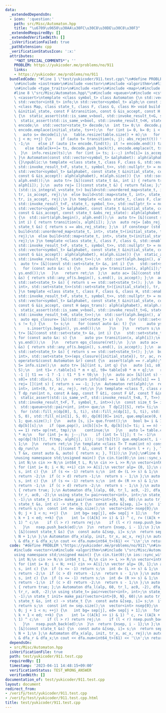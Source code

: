 ```yaml
---
data:
  _extendedDependsOn:
  - icon: ':question:'
    path: src/Misc/Automaton.hpp
    title: "\u6709\u9650\u30AA\u30FC\u30C8\u30DE\u30C8\u30F3"
  _extendedRequiredBy: []
  _extendedVerifiedWith: []
  _isVerificationFailed: true
  _pathExtension: cpp
  _verificationStatusIcon: ':x:'
  attributes:
    '*NOT_SPECIAL_COMMENTS*': ''
    PROBLEM: https://yukicoder.me/problems/no/911
    links:
    - https://yukicoder.me/problems/no/911
  bundledCode: "#line 1 \"test/yukicoder/911.test.cpp\"\n#define PROBLEM \"https://yukicoder.me/problems/no/911\"\
    \n#include <iostream>\n#include <vector>\n#include <algorithm>\n#line 2 \"src/Misc/Automaton.hpp\"\
    \n#include <type_traits>\n#include <set>\n#include <map>\n#include <unordered_map>\n\
    #line 8 \"src/Misc/Automaton.hpp\"\n#include <queue>\n#include <cstdlib>\n#include\
    \ <cassert>\ntemplate <class symbol_t> class Automaton {\n std::vector<int> table;\n\
    \ std::vector<int8_t> info;\n std::vector<symbol_t> alph;\n const int m;\n template\
    \ <class Map, class state_t, class F, class G, class H> void build(const state_t\
    \ &initial_state, const F &transition, const G &is_accept, const H &abs_reject)\
    \ {\n  static_assert(std::is_same_v<bool, std::invoke_result_t<G, state_t>>);\n\
    \  static_assert(std::is_same_v<bool, std::invoke_result_t<H, state_t>>);\n  Map\
    \ encode;\n  std::vector<state_t> decode;\n  int ts= 0;\n  decode.push_back(initial_state),\
    \ encode.emplace(initial_state, ts++);\n  for (int i= 0, k= 0; i < ts; ++i) {\n\
    \   auto s= decode[i];\n   table.resize(table.size() + m);\n   for (int j= 0;\
    \ j < m; ++j) {\n    if (auto t= transition(s, j); abs_reject(t)) table[k++]=\
    \ -1;\n    else if (auto it= encode.find(t); it != encode.end()) table[k++]= it->second;\n\
    \    else table[k++]= ts, decode.push_back(t), encode.emplace(t, ts++);\n   }\n\
    \  }\n  info.resize(ts);\n  for (int i= ts; i--;) info[i]= is_accept(decode[i]);\n\
    \ }\n Automaton(const std::vector<symbol_t> &alphabet): alph(alphabet), m(alph.size())\
    \ {}\npublic:\n template <class state_t, class F, class G, std::enable_if_t<std::is_same_v<state_t,\
    \ std::invoke_result_t<F, state_t, symbol_t>>, std::nullptr_t> = nullptr> Automaton(const\
    \ std::vector<symbol_t> &alphabet, const state_t &initial_state, const F &transition,\
    \ const G &is_accept): alph(alphabet), m(alph.size()) {\n  std::sort(alph.begin(),\
    \ alph.end());\n  auto tr= [&](const state_t &s, int i) { return transition(s,\
    \ alph[i]); };\n  auto rej= [](const state_t &) { return false; };\n  if constexpr\
    \ (std::is_integral_v<state_t>) build<std::unordered_map<state_t, int>, state_t>(initial_state,\
    \ tr, is_accept, rej);\n  else build<std::map<state_t, int>, state_t>(initial_state,\
    \ tr, is_accept, rej);\n }\n template <class state_t, class F, class G, std::enable_if_t<std::is_same_v<state_t,\
    \ std::invoke_result_t<F, state_t, symbol_t>>, std::nullptr_t> = nullptr> Automaton(const\
    \ std::vector<symbol_t> &alphabet, const state_t &initial_state, const F &transition,\
    \ const G &is_accept, const state_t &abs_rej_state): alph(alphabet), m(alph.size())\
    \ {\n  std::sort(alph.begin(), alph.end());\n  auto tr= [&](const state_t &s,\
    \ int i) { return transition(s, alph[i]); };\n  auto rej= [abs_rej_state](const\
    \ state_t &s) { return s == abs_rej_state; };\n  if constexpr (std::is_integral_v<state_t>)\
    \ build<std::unordered_map<state_t, int>, state_t>(initial_state, tr, is_accept,\
    \ rej);\n  else build<std::map<state_t, int>, state_t>(initial_state, tr, is_accept,\
    \ rej);\n }\n template <class state_t, class F, class G, std::enable_if_t<std::is_same_v<std::set<state_t>,\
    \ std::invoke_result_t<F, state_t, symbol_t>>, std::nullptr_t> = nullptr> Automaton(const\
    \ std::vector<symbol_t> &alphabet, const state_t &initial_state, const F &transition,\
    \ const G &is_accept): alph(alphabet), m(alph.size()) {\n  static_assert(std::is_same_v<bool,\
    \ std::invoke_result_t<G, state_t>>);\n  std::sort(alph.begin(), alph.end());\n\
    \  auto tr= [&](const std::set<state_t> &s, int i) {\n   std::set<state_t> ret;\n\
    \   for (const auto &x: s) {\n    auto ys= transition(x, alph[i]);\n    ret.insert(ys.begin(),\
    \ ys.end());\n   }\n   return ret;\n  };\n  auto ac= [&](const std::set<state_t>\
    \ &s) { return std::any_of(s.begin(), s.end(), is_accept); };\n  auto rej= [](const\
    \ std::set<state_t> &s) { return s == std::set<state_t>(); };\n  build<std::map<std::set<state_t>,\
    \ int>, std::set<state_t>>(std::set<state_t>({initial_state}), tr, ac, rej);\n\
    \ }\n template <class state_t, class F, class G, class H, std::enable_if_t<std::is_same_v<std::set<state_t>,\
    \ std::invoke_result_t<F, state_t, symbol_t>>, std::nullptr_t> = nullptr> Automaton(const\
    \ std::vector<symbol_t> &alphabet, const state_t &initial_state, const F &transition,\
    \ const G &is_accept, const H &eps_trans): alph(alphabet), m(alph.size()) {\n\
    \  static_assert(std::is_same_v<bool, std::invoke_result_t<G, state_t>>);\n  static_assert(std::is_same_v<std::set<state_t>,\
    \ std::invoke_result_t<H, state_t>>);\n  std::sort(alph.begin(), alph.end());\n\
    \  auto eps_closure= [&](std::set<state_t> s) {\n   for (std::set<state_t> t;\
    \ s != t;) {\n    t= s;\n    for (const auto &x: t) {\n     auto ys= eps_trans(x);\n\
    \     s.insert(ys.begin(), ys.end());\n    }\n   }\n   return s;\n  };\n  auto\
    \ tr= [&](const std::set<state_t> &s, int i) {\n   std::set<state_t> ret;\n  \
    \ for (const auto &x: s) {\n    auto ys= transition(x, alph[i]);\n    ret.insert(ys.begin(),\
    \ ys.end());\n   }\n   return eps_closure(ret);\n  };\n  auto ac= [&](const std::set<state_t>\
    \ &s) { return std::any_of(s.begin(), s.end(), is_accept); };\n  auto rej= [](const\
    \ std::set<state_t> &s) { return s == std::set<state_t>(); };\n  build<std::map<std::set<state_t>,\
    \ int>, std::set<state_t>>(eps_closure({initial_state}), tr, ac, rej);\n }\n Automaton\
    \ operator&(const Automaton &r) const {\n  assert(alph == r.alph);\n  const int\
    \ S= info.size();\n  auto tr= [&](int s, int q) {\n   auto [s1, s0]= std::div(s,\
    \ S);\n   int t1= r.table[s1 * m + q], t0= table[s0 * m + q];\n   return t0 ==\
    \ -1 || t1 == -1 ? -1 : t1 * S + t0;\n  };\n  auto ac= [&](int s) {\n   auto [s1,\
    \ s0]= std::div(s, S);\n   return info[s0] == 1 && r.info[s1] == 1;\n  };\n  auto\
    \ rej= [](int s) { return s == -1; };\n  Automaton ret(alph);\n  return ret.build<std::unordered_map<int,\
    \ int>, int>(0, tr, ac, rej), ret;\n }\n template <class T, class A, class F>\
    \ T dp_run(int n, const A &op, const T &ti, const F &f, const T &init) const {\n\
    \  static_assert(std::is_same_v<T, std::invoke_result_t<A, T, T>>);\n  static_assert(std::is_same_v<T,\
    \ std::invoke_result_t<F, T, symbol_t, int>>);\n  const size_t S= info.size();\n\
    \  std::queue<std::pair<int, int>> que;\n  T dp[2][S], ret= ti;\n  bool in[2][S];\n\
    \  for (std::fill_n(dp[0], S, ti), std::fill_n(dp[1], S, ti), std::fill_n(in[0],\
    \ S, 0), std::fill_n(in[1], S, 0), dp[0][0]= init, que.emplace(0, 0), in[0][0]=\
    \ 1; que.size();) {\n   auto [s, i]= que.front();\n   bool b= i & 1;\n   T tmp=\
    \ dp[b][s];\n   if (que.pop(), in[b][s]= 0, dp[b][s]= ti; i == n) {\n    if (info[s]\
    \ == 1) ret= op(ret, tmp);\n    continue;\n   }\n   auto l= table.cbegin() + s\
    \ * m;\n   for (int j= m; j--;)\n    if (int t= l[j]; t != -1)\n     if (dp[!b][t]=\
    \ op(dp[!b][t], f(tmp, alph[j], i)); !in[!b][t]) que.emplace(t, i + 1), in[!b][t]=\
    \ 1;\n  }\n  return ret;\n }\n template <class T> T num(int n) const {\n  return\
    \ dp_run(\n      n, [](const T &l, const T &r) { return l + r; }, T(), [](const\
    \ T &x, const auto &, auto) { return x; }, T(1));\n }\n};\n#line 6 \"test/yukicoder/911.test.cpp\"\
    \nusing namespace std;\nsigned main() {\n cin.tie(0);\n ios::sync_with_stdio(0);\n\
    \ int N;\n cin >> N;\n int64_t L, R;\n cin >> L >> R;\n vector<int64_t> A(N);\n\
    \ for (int i= 0; i < N; ++i) cin >> A[i];\n vector alp= {0, 1};\n auto tr_l= [&](int\
    \ s, int c) {\n  if (s <= -1) return s;\n  int d= (L >> s) & 1;\n  if (c < d)\
    \ return -2;\n  if (c > d) return -1;\n  return s - 1;\n };\n auto tr_r= [&](int\
    \ s, int c) {\n  if (s <= -1) return s;\n  int d= (R >> s) & 1;\n  if (c < d)\
    \ return -1;\n  if (c > d) return -2;\n  return s - 1;\n };\n auto ac0= [&](int)\
    \ { return true; };\n Automaton dfa_l(alp, 60, tr_l, ac0, -2), dfa_r(alp, 60,\
    \ tr_r, ac0, -2);\n using state_t= pair<vector<int>, int>;\n state_t rej= make_pair(vector<int>(),\
    \ -1);\n state_t init= make_pair(vector<int>{0, N}, 60);\n auto tr_x= [&](const\
    \ state_t &s, int c) -> state_t {\n  const auto &[sep, i]= s;\n  if (i <= -1)\
    \ return s;\n  const int n= sep.size();\n  vector<int> nsep{0};\n  for (int j=\
    \ 0; j + 1 < n; ++j) {\n   int bg= sep[j], ed= sep[j + 1];\n   for (int k= bg;\
    \ k + 1 < ed; ++k) {\n    int l= ((A[k] >> i) & 1) ^ c, r= ((A[k + 1] >> i) &\
    \ 1) ^ c;\n    if (l > r) return rej;\n    if (l < r) nsep.push_back(k + 1);\n\
    \   }\n   nsep.push_back(ed);\n  }\n  return {nsep, i - 1};\n };\n auto ac_x=\
    \ [&](const state_t &s) {\n  const auto &[sep, i]= s;\n  return sep.size() ==\
    \ N + 1;\n };\n Automaton dfa_x(alp, init, tr_x, ac_x, rej);\n auto dfa= dfa_l\
    \ & dfa_r & dfa_x;\n cout << dfa.num<int64_t>(61) << '\\n';\n return 0;\n}\n"
  code: "#define PROBLEM \"https://yukicoder.me/problems/no/911\"\n#include <iostream>\n\
    #include <vector>\n#include <algorithm>\n#include \"src/Misc/Automaton.hpp\"\n\
    using namespace std;\nsigned main() {\n cin.tie(0);\n ios::sync_with_stdio(0);\n\
    \ int N;\n cin >> N;\n int64_t L, R;\n cin >> L >> R;\n vector<int64_t> A(N);\n\
    \ for (int i= 0; i < N; ++i) cin >> A[i];\n vector alp= {0, 1};\n auto tr_l= [&](int\
    \ s, int c) {\n  if (s <= -1) return s;\n  int d= (L >> s) & 1;\n  if (c < d)\
    \ return -2;\n  if (c > d) return -1;\n  return s - 1;\n };\n auto tr_r= [&](int\
    \ s, int c) {\n  if (s <= -1) return s;\n  int d= (R >> s) & 1;\n  if (c < d)\
    \ return -1;\n  if (c > d) return -2;\n  return s - 1;\n };\n auto ac0= [&](int)\
    \ { return true; };\n Automaton dfa_l(alp, 60, tr_l, ac0, -2), dfa_r(alp, 60,\
    \ tr_r, ac0, -2);\n using state_t= pair<vector<int>, int>;\n state_t rej= make_pair(vector<int>(),\
    \ -1);\n state_t init= make_pair(vector<int>{0, N}, 60);\n auto tr_x= [&](const\
    \ state_t &s, int c) -> state_t {\n  const auto &[sep, i]= s;\n  if (i <= -1)\
    \ return s;\n  const int n= sep.size();\n  vector<int> nsep{0};\n  for (int j=\
    \ 0; j + 1 < n; ++j) {\n   int bg= sep[j], ed= sep[j + 1];\n   for (int k= bg;\
    \ k + 1 < ed; ++k) {\n    int l= ((A[k] >> i) & 1) ^ c, r= ((A[k + 1] >> i) &\
    \ 1) ^ c;\n    if (l > r) return rej;\n    if (l < r) nsep.push_back(k + 1);\n\
    \   }\n   nsep.push_back(ed);\n  }\n  return {nsep, i - 1};\n };\n auto ac_x=\
    \ [&](const state_t &s) {\n  const auto &[sep, i]= s;\n  return sep.size() ==\
    \ N + 1;\n };\n Automaton dfa_x(alp, init, tr_x, ac_x, rej);\n auto dfa= dfa_l\
    \ & dfa_r & dfa_x;\n cout << dfa.num<int64_t>(61) << '\\n';\n return 0;\n}"
  dependsOn:
  - src/Misc/Automaton.hpp
  isVerificationFile: true
  path: test/yukicoder/911.test.cpp
  requiredBy: []
  timestamp: '2023-04-11 14:48:15+09:00'
  verificationStatus: TEST_WRONG_ANSWER
  verifiedWith: []
documentation_of: test/yukicoder/911.test.cpp
layout: document
redirect_from:
- /verify/test/yukicoder/911.test.cpp
- /verify/test/yukicoder/911.test.cpp.html
title: test/yukicoder/911.test.cpp
---
```

